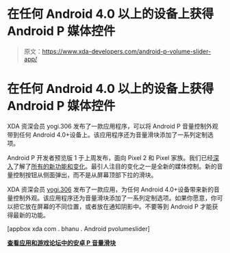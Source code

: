 # 在任何 Android 4.0 以上的设备上获得 Android P 媒体控件

> 原文：<https://www.xda-developers.com/android-p-volume-slider-app/>

# 在任何 Android 4.0 以上的设备上获得 Android P 媒体控件

XDA 资深会员 yogi.306 发布了一款应用程序，可以将 Android P 音量控制外观带到任何 Android 4.0+设备上。该应用程序还为音量滑块添加了一系列定制选项。

Android P 开发者预览版 1 于上周发布，面向 Pixel 2 和 Pixel 家族。我们已经[深入](https://www.xda-developers.com/everything-new-android-p-developer-preview/)了解了[所有的新功能和变化](https://www.xda-developers.com/android-p-dp1-google-pixel-xl-pixel-2-xl-minor-features/)。最引人注目的变化之一是全新的媒体控制。新的音量控制按钮从侧面弹出，而不是从屏幕顶部下拉的滑块。

XDA 资深会员 [yogi.306](https://forum.xda-developers.com/member.php?u=5175590) 发布了一款应用，为任何 Android 4.0+设备带来新的音量控制外观。该应用程序还为音量滑块添加了一系列定制选项。如果你愿意，你可以把它放在屏幕的不同位置，或者放在通知阴影中。不要等到 Android P 才能获得最新的功能。

[appbox xda com . bhanu . Android pvolumeslider]

[**查看应用和游戏论坛中的安卓 P 音量滑块**](https://forum.xda-developers.com/android/apps-games/app-wait-android-p-volume-control-t3761774)